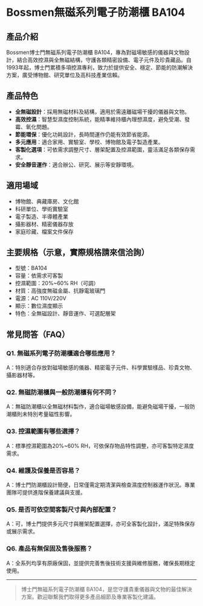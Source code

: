 # Bossmen無磁系列電子防潮櫃 BA104

## 產品介紹

Bossmen博士門無磁系列電子防潮櫃 BA104，專為對磁場敏感的儀器與文物設計，結合高效控濕與全無磁結構，守護各類精密設備、電子元件及珍貴藏品。自1993年起，博士門累積多項控濕專利，致力於提供安全、穩定、節能的防潮解決方案，廣受博物館、研究單位及高科技產業信賴。

## 產品特色

- **全無磁設計**：採用無磁材料及結構，適用於需遠離磁場干擾的儀器與文物。
- **高效控濕**：智慧型濕度控制系統，能精準維持櫃內理想濕度，避免受潮、發霉、氧化問題。
- **節能環保**：優化功耗設計，長時間運作仍能有效節省能源。
- **多元應用**：適合家用、實驗室、學校、博物館及電子製造產業。
- **客製化選項**：可依需求調整尺寸、層架配置及控濕範圍，靈活滿足各類保存需求。
- **安全靜音運作**：適合辦公、研究、展示等安靜環境。

## 適用場域

- 博物館、典藏庫房、文化館
- 科研單位、學術實驗室
- 電子製造、半導體產業
- 攝影器材、精密儀器存放
- 家庭珍藏、檔案文件保存

## 主要規格（示意，實際規格請來信洽詢）

- 型號：BA104
- 容量：依需求可客製
- 控濕範圍：20%~60% RH（可調）
- 材質：高強度無磁金屬、抗靜電玻璃門
- 電源：AC 110V/220V
- 顯示：數位濕度顯示
- 特色：全無磁設計、靜音運作、可選配層架

## 常見問答（FAQ）

### Q1. 無磁系列電子防潮櫃適合哪些應用？
A：特別適合存放對磁場敏感的儀器、精密電子元件、科學實驗樣品、珍貴文物、攝影器材等。

### Q2. 無磁防潮櫃與一般防潮櫃有何不同？
A：無磁防潮櫃以全無磁材料製作，適合磁場敏感設備，能避免磁場干擾，一般防潮櫃則未特別考量磁性影響。

### Q3. 控濕範圍有哪些選擇？
A：標準控濕範圍為20%~60% RH，可依保存物品特性調整，亦可客製特定濕度需求。

### Q4. 維護及保養是否容易？
A：博士門防潮櫃設計簡便，日常僅需定期清潔與檢查濕度控制器運作狀況。專業團隊可提供進階保養建議與支援。

### Q5. 是否可依空間客製尺寸與內部配置？
A：可，博士門提供多元尺寸與層架配置選擇，亦可全客製化設計，滿足特殊保存或展示需求。

### Q6. 產品有無保固及售後服務？
A：全系列均享有原廠保固，並提供完善售後技術支援與維修服務，確保長期穩定使用。

---

> 博士門無磁系列電子防潮櫃 BA104，是您守護貴重儀器與文物的最佳解決方案。歡迎聯繫我們取得更多產品細節及專業客製化建議。